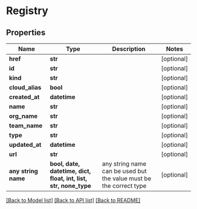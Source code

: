 # Registry


## Properties
Name | Type | Description | Notes
------------ | ------------- | ------------- | -------------
**href** | **str** |  | [optional] 
**id** | **str** |  | [optional] 
**kind** | **str** |  | [optional] 
**cloud_alias** | **bool** |  | [optional] 
**created_at** | **datetime** |  | [optional] 
**name** | **str** |  | [optional] 
**org_name** | **str** |  | [optional] 
**team_name** | **str** |  | [optional] 
**type** | **str** |  | [optional] 
**updated_at** | **datetime** |  | [optional] 
**url** | **str** |  | [optional] 
**any string name** | **bool, date, datetime, dict, float, int, list, str, none_type** | any string name can be used but the value must be the correct type | [optional]

[[Back to Model list]](../README.md#documentation-for-models) [[Back to API list]](../README.md#documentation-for-api-endpoints) [[Back to README]](../README.md)



